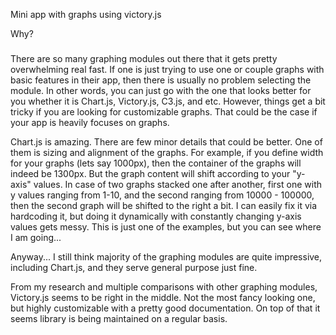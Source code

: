 Mini app with graphs using victory.js

Why?
#####
There are so many graphing modules out there that it gets pretty overwhelming real fast. If one is just trying to use one or couple graphs with basic features in their app, then there is usually no problem selecting the module. In other words, you can just go with the one that looks better for you whether it is Chart.js, Victory.js, C3.js, and etc. However, things get a bit tricky if you are looking for customizable graphs. That could be the case if your app is heavily focuses on graphs.

Chart.js is amazing. There are few minor details that could be better. One of them is sizing and alignment of the graphs. For example, if you define width for your graphs (lets say 1000px), then the container of the graphs will indeed be 1300px. But the graph content will shift according to your "y-axis" values. In case of two graphs stacked one after another, first one with y values ranging from 1-10, and the second ranging from 10000 - 100000, then the second graph will be shifted to the right a bit. I can easily fix it via hardcoding it, but doing it dynamically with constantly changing y-axis values gets messy. This is just one of the examples, but you can see where I am going...

Anyway... I still think majority of the graphing modules are quite impressive, including Chart.js, and they serve general purpose just fine.

From my research and multiple comparisons with other graphing modules, Victory.js seems to be right in the middle. Not the most fancy looking one, but highly customizable with a pretty good documentation. On top of that it seems library is being maintained on a regular basis.

